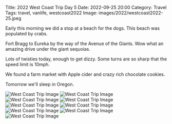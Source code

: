 Title: 2022 West Coast Trip Day 5
Date: 2022-09-25 20:00
Category: Travel
Tags: travel, vanlife, westcoast2022
Image: images/2022/westcoast2022-25.jpeg

Early this morning we did a stop at a beach for the dogs. This beach was populated by crabs. 

Fort Bragg to Eureka by the way of the Avenue of the Giants. Wow what an amazing drive under the giant sequoias. 

Lots of twisties today, enough to get dizzy. Some turns are so sharp that the speed limit is 10mph. 

We found a farm market with Apple cider and crazy rich chocolate cookies. 

Tomorrow we'll sleep in Oregon. 

![West Coast Trip Image]({static}/images/2022/westcoast2022-25.jpeg)
![West Coast Trip Image]({static}/images/2022/westcoast2022-26.jpeg)
![West Coast Trip Image]({static}/images/2022/westcoast2022-27.jpeg)
![West Coast Trip Image]({static}/images/2022/westcoast2022-28.jpeg)
![West Coast Trip Image]({static}/images/2022/westcoast2022-29.jpeg)
![West Coast Trip Image]({static}/images/2022/westcoast2022-30.jpeg)
![West Coast Trip Image]({static}/images/2022/westcoast2022-31.jpeg)
![West Coast Trip Image]({static}/images/2022/westcoast2022-33.jpeg)
![West Coast Trip Image]({static}/images/2022/westcoast2022-34.jpeg)
